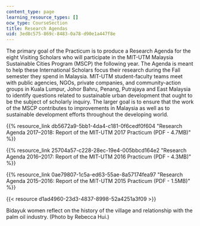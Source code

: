 ```yaml
---
content_type: page
learning_resource_types: []
ocw_type: CourseSection
title: Research Agendas
uid: 3ed8c575-869c-8483-0a78-d90e1a447f8e
---
```


The primary goal of the Practicum is to produce a Research Agenda for the eight Visiting Scholars who will participate in the MIT-UTM Malaysia Sustainable Cities Program (MSCP) the following year. The Agenda is meant to help these International Scholars focus their research during the Fall semester they spend in Malaysia. MIT-UTM student-faculty teams meet with public agencies, NGOs, private companies, and community-action groups in Kuala Lumpur, Johor Bahru, Penang, Putrajaya and East Malaysia to identify questions related to sustainable urban development that ought to be the subject of scholarly inquiry. The larger goal is to ensure that the work of the MSCP contributes to improvements in Malaysia as well as to sustainable development efforts throughout the developing world.

{{% resource_link db5672a9-5bb1-4da4-c181-0f6cedf0f604 "Research Agenda 2017–2018: Report of the MIT-UTM 2017 Practicum (PDF - 4.7MB)" %}}

{{% resource_link 25704a57-c228-28ec-19e4-005bbcd164e2 "Research Agenda 2016–2017: Report of the MIT-UTM 2016 Practicum (PDF - 4.3MB)" %}}

{{% resource_link 0ae79807-1c5a-ed63-55ae-8a57174fea97 "Research Agenda 2015–2016: Report of the MIT-UTM 2015 Practicum (PDF - 1.5MB)" %}}

{{< resource d1ad4960-23d3-4837-8998-52a4251a3f09 >}}

Bidayuk women reflect on the history of the village and relationship with the palm oil industry. (Photo by Rebecca Hui.)